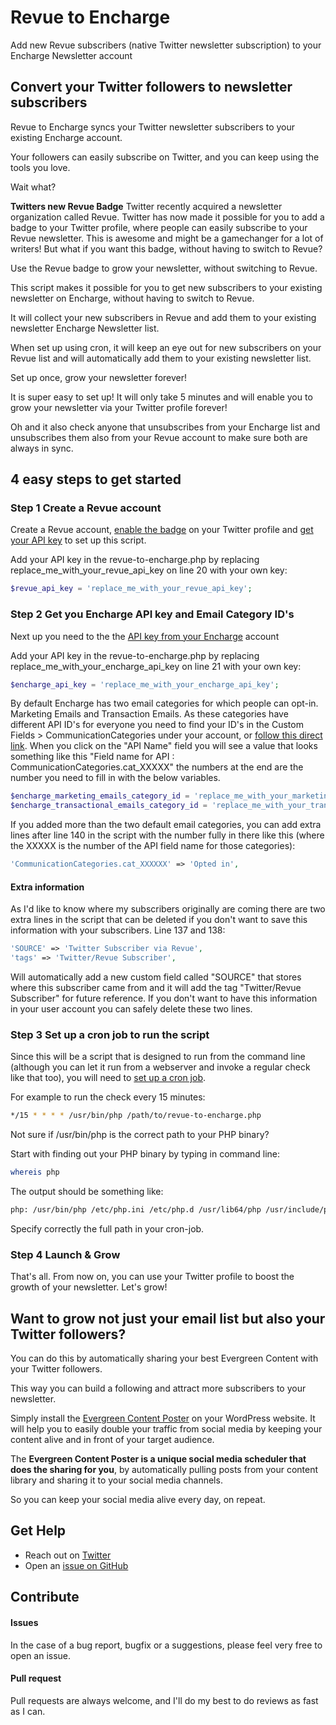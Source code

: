 # Revue to Encharge
Add new Revue subscribers (native Twitter newsletter subscription) to your Encharge Newsletter account

## Convert your Twitter followers to newsletter subscribers

Revue to Encharge syncs your Twitter newsletter subscribers to your existing Encharge account.

Your followers can easily subscribe on Twitter, and you can keep using the tools you love.

Wait what?

**Twitters new Revue Badge**
Twitter recently acquired a newsletter organization called Revue. Twitter has now made it possible for you to add a badge to your Twitter profile, where people can easily subscribe to your Revue newsletter. This is awesome and might be a gamechanger for a lot of writers! But what if you want this badge, without having to switch to Revue?

Use the Revue badge to grow your newsletter, without switching to Revue.

This script makes it possible for you to get new subscribers to your existing newsletter on Encharge, without having to switch to Revue.

It will collect your new subscribers in Revue and add them to your existing newsletter Encharge Newsletter list.

When set up using cron, it will keep an eye out for new subscribers on your Revue list and will automatically add them to your existing newsletter list.

Set up once, grow your newsletter forever!

It is super easy to set up! It will only take 5 minutes and will enable you to grow your newsletter via your Twitter profile forever!

Oh and it also check anyone that unsubscribes from your Encharge list and unsubscribes them also from your Revue account to make sure both are always in sync.


## 4 easy steps to get started
### Step 1 Create a Revue account
Create a Revue account, [enable the badge](http://help.getrevue.co/en/articles/5356115-how-to-show-your-newsletter-on-your-twitter-profile) on your Twitter profile and [get your API key](https://www.getrevue.co/app/integrations) to set up this script.

Add your API key in the revue-to-encharge.php by replacing replace_me_with_your_revue_api_key on line 20 with your own key:

```php
$revue_api_key = 'replace_me_with_your_revue_api_key';
```

### Step 2 Get you Encharge API key and Email Category ID's
Next up you need to the the [API key from your Encharge](https://app.encharge.io/account/info) account

Add your API key in the revue-to-encharge.php by replacing replace_me_with_your_encharge_api_key on line 21 with your own key:

```php
$encharge_api_key = 'replace_me_with_your_encharge_api_key';
```

By default Encharge has two email categories for which people can opt-in. Marketing Emails and Transaction Emails. As these categories have different API ID's for everyone you need to find your ID's in the Custom Fields > CommunicationCategories under your account, or [follow this direct link](https://app.encharge.io/settings/person-fields?personfields-folder-item=CommunicationCategories). When you click on the "API Name" field you will see a value that looks something like this "Field name for API  : CommunicationCategories.cat_XXXXX" the numbers at the end are the number you need to fill in with the below variables.

```php
$encharge_marketing_emails_category_id = 'replace_me_with_your_marketing_email_category_id';
$encharge_transactional_emails_category_id = 'replace_me_with_your_transactional_email_category_id';
```

If you added more than the two default email categories, you can add extra lines after line 140 in the script with the number fully in there like this (where the XXXXX is the number of the API field name for those categories):

```php
'CommunicationCategories.cat_XXXXXX' => 'Opted in',
```

#### Extra information
As I'd like to know where my subscribers originally are coming there are two extra lines in the script that can be deleted if you don't want to save this information with your subscribers. Line 137 and 138:

```php
'SOURCE' => 'Twitter Subscriber via Revue',
'tags' => 'Twitter/Revue Subscriber',
```

Will automatically add a new custom field called "SOURCE" that stores where this subscriber came from and it will add the tag "Twitter/Revue Subscriber" for future reference. If you don't want to have this information in your user account you can safely delete these two lines.

### Step 3 Set up a cron job to run the script

Since this will be a script that is designed to run from the command line (although you can let it run from a webserver and invoke a regular check like that too), you will need to [set up a cron job](https://askubuntu.com/questions/2368/how-do-i-set-up-a-cron-job).

For example to run the check every 15 minutes:

``` bash
*/15 * * * * /usr/bin/php /path/to/revue-to-encharge.php
```

Not sure if /usr/bin/php is the correct path to your PHP binary?

Start with finding out your PHP binary by typing in command line:

``` bash
whereis php
```

The output should be something like:

``` bash
php: /usr/bin/php /etc/php.ini /etc/php.d /usr/lib64/php /usr/include/php /usr/share/php /usr/share/man/man1/php.1.gz
```

Specify correctly the full path in your cron-job.

### Step 4 Launch & Grow
That's all. From now on, you can use your Twitter profile to boost the growth of your newsletter. Let's grow!

## Want to grow not just your email list but also your Twitter followers?
You can do this by automatically sharing your best Evergreen Content with your Twitter followers.

This way you can build a following and attract more subscribers to your newsletter.

Simply install the [Evergreen Content Poster](https://www.evergreencontentposter.io/) on your WordPress website. It will help you to easily double your traffic from social media by keeping your content alive and in front of your target audience.

The **Evergreen Content Poster is a unique social media scheduler that does the sharing for you**, by automatically pulling posts from your content library and sharing it to your social media channels.

So you can keep your social media alive every day, on repeat.

## Get Help

- Reach out on [Twitter](https://twitter.com/jcvangent)
- Open an [issue on GitHub](https://github.com/hansvangent/revue-to-encharge/issues/new)

## Contribute

#### Issues

In the case of a bug report, bugfix or a suggestions, please feel very free to open an issue.

#### Pull request

Pull requests are always welcome, and I'll do my best to do reviews as fast as I can.
